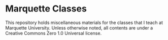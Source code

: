 # Marquette Classes
This repository holds miscellaneous materials for the classes that I teach at Marquette University. Unless otherwise noted, all contents are under a Creative Commons Zero 1.0 Universal license.
